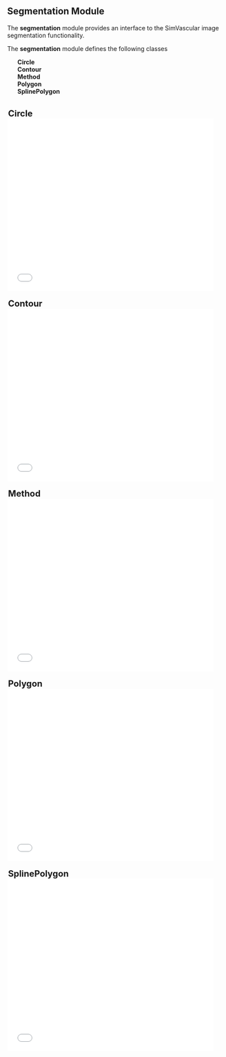 ## Segmentation Module ##

The <b>segmentation</b> module provides an interface to the SimVascular image segmentation functionality. 

The <b>segmentation</b> module defines the following classes
<ul style="list-style-type:none;">
  <li> <b> Circle </b> </li>
  <li> <b> Contour </b> </li>
  <li> <b> Method </b> </li>
  <li> <b> Polygon </b> </li>
  <li> <b> SplinePolygon </b> </li>
</ul>

<br>
<div class="PythonClassDiv" >
<legend style="font-size:20px; text-align:left"> <b> Circle </b> </legend>
<iframe src="documentation/python_interface/modules/docs/segmentation_Circle.html" style="background-color: #FFFFFF" frameborder="0" height="400" width="95%"> </iframe>
</div>


<br>
<div class="PythonClassDiv" >
<legend style="font-size:20px; text-align:left"> <b> Contour </b> </legend>
<iframe src="documentation/python_interface/modules/docs/segmentation_Contour.html" style="background-color: #FFFFFF" frameborder="0" height="400" width="95%"> </iframe>
</div>


<br>
<div class="PythonClassDiv" >
<legend style="font-size:20px; text-align:left"> <b> Method </b> </legend>
<iframe src="documentation/python_interface/modules/docs/segmentation_Method.html" style="background-color: #FFFFFF" frameborder="0" height="400" width="95%"> </iframe>
</div>


<br>
<div class="PythonClassDiv" >
<legend style="font-size:20px; text-align:left"> <b> Polygon </b> </legend>
<iframe src="documentation/python_interface/modules/docs/segmentation_Polygon.html" style="background-color: #FFFFFF" frameborder="0" height="400" width="95%"> </iframe>
</div>

<br>
<div class="PythonClassDiv" >
<legend style="font-size:20px; text-align:left"> <b> SplinePolygon </b> </legend>
<iframe src="documentation/python_interface/modules/docs/segmentation_SplinePolygon.html" style="background-color: #FFFFFF" frameborder="0" height="400" width="95%"> </iframe>
</div>


